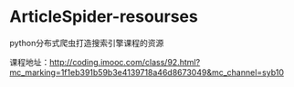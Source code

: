 # ArticleSpider-resourses
python分布式爬虫打造搜索引擎课程的资源


课程地址：http://coding.imooc.com/class/92.html?mc_marking=1f1eb391b59b3e4139718a46d8673049&mc_channel=syb10

